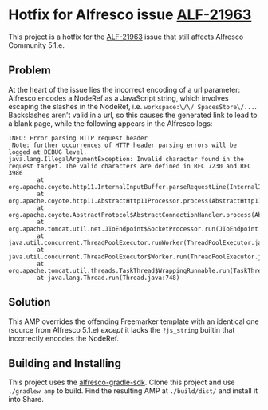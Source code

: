 # Hotfix for Alfresco issue [ALF-21963](https://issues.alfresco.com/jira/browse/ALF-21963)

This project is a hotfix for the [ALF-21963](https://issues.alfresco.com/jira/browse/ALF-21963)
issue that still affects Alfresco Community 5.1.e.

## Problem

At the heart of the issue lies the incorrect encoding of a url parameter: Alfresco encodes a NodeRef
as a JavaScript string, which involves escaping the slashes in the NodeRef, i.e. `workspace:\/\/
SpacesStore\/...`. Backslashes aren't valid in a url, so this causes the generated link to lead to a
blank page, while the following appears in the Alfresco logs:

```
INFO: Error parsing HTTP request header
 Note: further occurrences of HTTP header parsing errors will be logged at DEBUG level.
java.lang.IllegalArgumentException: Invalid character found in the request target. The valid characters are defined in RFC 7230 and RFC 3986
        at org.apache.coyote.http11.InternalInputBuffer.parseRequestLine(InternalInputBuffer.java:194)
        at org.apache.coyote.http11.AbstractHttp11Processor.process(AbstractHttp11Processor.java:1050)
        at org.apache.coyote.AbstractProtocol$AbstractConnectionHandler.process(AbstractProtocol.java:637)
        at org.apache.tomcat.util.net.JIoEndpoint$SocketProcessor.run(JIoEndpoint.java:317)
        at java.util.concurrent.ThreadPoolExecutor.runWorker(ThreadPoolExecutor.java:1149)
        at java.util.concurrent.ThreadPoolExecutor$Worker.run(ThreadPoolExecutor.java:624)
        at org.apache.tomcat.util.threads.TaskThread$WrappingRunnable.run(TaskThread.java:61)
        at java.lang.Thread.run(Thread.java:748)
```

## Solution

This AMP overrides the offending Freemarker template with an identical one (source from Alfresco
5.1.e) _except_ it lacks the `?js_string` builtin that incorrectly encodes the NodeRef.

## Building and Installing

This project uses the [alfresco-gradle-sdk](https://github.com/xenit-eu/alfresco-gradle-sdk). Clone
this project and use `./gradlew amp` to build. Find the resulting AMP at `./build/dist/` and install
it into Share.


